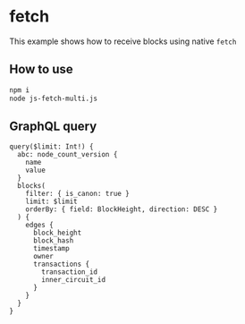 # fetch

This example shows how to receive blocks using native `fetch`

## How to use

```bash
npm i
node js-fetch-multi.js
```

## GraphQL query

```
query($limit: Int!) {
  abc: node_count_version {
    name
    value
  }
  blocks(
    filter: { is_canon: true }
    limit: $limit
    orderBy: { field: BlockHeight, direction: DESC }
  ) {
    edges {
      block_height
      block_hash
      timestamp
      owner
      transactions {
        transaction_id
        inner_circuit_id
      }
    }
  }
}
```
